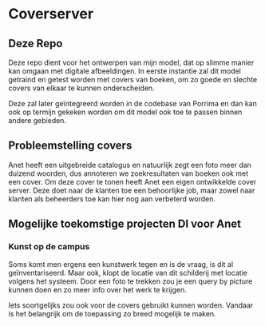 # Coverserver

## Deze Repo
Deze repo dient voor het ontwerpen van mijn model, dat op slimme manier kan omgaan met digitale afbeeldingen.
In eerste instantie zal dit model getraind en getest worden met covers van boeken,
om zo goede en slechte covers van elkaar te kunnen onderscheiden.

Deze zal later geïntegreerd worden in de codebase van Porrima 
en dan kan ook op termijn gekeken worden om dit model ook toe te passen binnen andere gebieden.

## Probleemstelling covers
Anet heeft een uitgebreide catalogus en natuurlijk zegt een foto meer dan duizend woorden, 
dus annoteren we zoekresultaten van boeken ook met een cover. 
Om deze cover te tonen heeft Anet een eigen ontwikkelde cover server. 
Deze doet naar de klanten toe een behoorlijke job, 
maar zowel naar klanten als beheerders toe kan hier nog aan verbeterd worden.

## Mogelijke toekomstige projecten DI voor Anet
### Kunst op de campus
Soms komt men ergens een kunstwerk tegen en is de vraag, is dit al geïnventariseerd. 
Maar ook, klopt de locatie van dit schilderij met locatie volgens het systeem.
Door een foto te trekken zou je een query by picture kunnen doen en zo meer info over het werk te krijgen.

Iets soortgelijks zou ook voor de covers gebruikt kunnen worden.
Vandaar is het belangrijk om de toepassing zo breed mogelijk te maken.